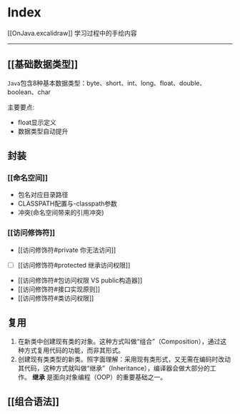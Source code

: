 # Index
[[OnJava.excalidraw]]
学习过程中的手绘内容

---
## [[基础数据类型]]
`Java`包含8种基本数据类型：byte、short、int、long、float、double、boolean、char

主要要点:
- float显示定义
- 数据类型自动提升

## 封装
### [[命名空间]]
- 包名对应目录路径
- CLASSPATH配置与-classpath参数
- 冲突(命名空间带来的引用冲突)

### [[访问修饰符]]
- [[访问修饰符#private 你无法访问]]
- [ ] [[访问修饰符#protected 继承访问权限]]
- [[访问修饰符#包访问权限 VS public构造器]]
- [[访问修饰符#接口实现原则]]
- [[访问修饰符#类访问权限]]

## 复用
1.   在新类中创建现有类的对象。这种方式叫做“组合”（Composition），通过这种方式复用代码的功能，而非其形式。   
2.  创建现有类类型的新类。照字面理解：采用现有类形式，又无需在编码时改动其代码，这种方式就叫做“继承”（Inheritance），编译器会做大部分的工作。 **继承** 是面向对象编程（OOP）的重要基础之一。

## [[组合语法]]
